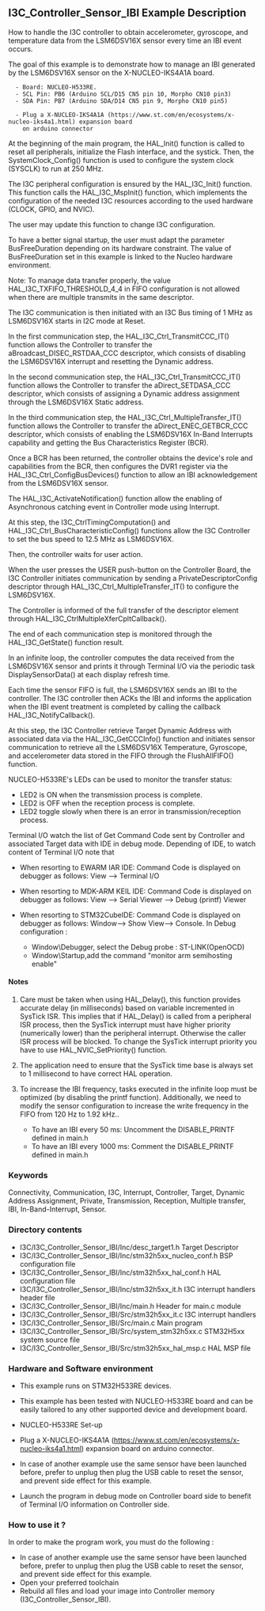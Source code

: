 ## <b>I3C_Controller_Sensor_IBI Example Description</b>

How to handle the I3C controller to obtain accelerometer, gyroscope, and temperature data from the LSM6DSV16X sensor
every time an IBI event occurs.

The goal of this example is to demonstrate how to manage an IBI generated by the LSM6DSV16X sensor
on the X-NUCLEO-IKS4A1A board.

      - Board: NUCLEO-H533RE.
      - SCL Pin: PB6 (Arduino SCL/D15 CN5 pin 10, Morpho CN10 pin3)
      - SDA Pin: PB7 (Arduino SDA/D14 CN5 pin 9, Morpho CN10 pin5)

      - Plug a X-NUCLEO-IKS4A1A (https://www.st.com/en/ecosystems/x-nucleo-iks4a1.html) expansion board
        on arduino connector

At the beginning of the main program, the HAL_Init() function is called to reset all peripherals,
initialize the Flash interface, and the systick. Then, the SystemClock_Config() function
is used to configure the system clock (SYSCLK) to run at 250 MHz.

The I3C peripheral configuration is ensured by the HAL_I3C_Init() function. This function calls the
HAL_I3C_MspInit() function, which implements the configuration of the needed I3C resources according
to the used hardware (CLOCK, GPIO, and NVIC).

The user may update this function to change I3C configuration.

To have a better signal startup, the user must adapt the parameter BusFreeDuration depending on
its hardware constraint. The value of BusFreeDuration set in this example is linked to the Nucleo hardware environment.

Note: To manage data transfer properly, the value HAL_I3C_TXFIFO_THRESHOLD_4_4 in FIFO configuration is not
allowed when there are multiple transmits in the same descriptor.

The I3C communication is then initiated with an I3C Bus timing of 1 MHz as LSM6DSV16X starts in I2C mode at Reset.

In the first communication step, the HAL_I3C_Ctrl_TransmitCCC_IT() function allows the Controller to transfer
the aBroadcast_DISEC_RSTDAA_CCC descriptor, which consists of disabling the LSM6DSV16X interrupt and
resetting the Dynamic address.

In the second communication step, the HAL_I3C_Ctrl_TransmitCCC_IT() function allows the Controller
to transfer the aDirect_SETDASA_CCC descriptor, which consists of assigning a Dynamic address assignment
through the LSM6DSV16X Static address.

In the third communication step, the HAL_I3C_Ctrl_MultipleTransfer_IT() function allows
the Controller to transfer the aDirect_ENEC_GETBCR_CCC descriptor, which consists of enabling the LSM6DSV16X
In-Band Interrupts capability and getting the Bus Characteristics Register (BCR).

Once a BCR has been returned, the controller obtains the device's role and capabilities from the BCR,
then configures the DVR1 register via the HAL_I3C_Ctrl_ConfigBusDevices() function to allow
an IBI acknowledgement from the LSM6DSV16X sensor.

The HAL_I3C_ActivateNotification() function allow the enabling of Asynchronous catching event in
Controller mode using Interrupt.

At this step, the I3C_CtrlTimingComputation() and HAL_I3C_Ctrl_BusCharacteristicConfig() functions allow the
I3C Controller to set the bus speed to 12.5 MHz as LSM6DSV16X.

Then, the controller waits for user action.

When the user presses the USER push-button on the Controller Board, the I3C Controller initiates communication by
sending a PrivateDescriptorConfig descriptor through HAL_I3C_Ctrl_MultipleTransfer_IT() to configure the LSM6DSV16X.

The Controller is informed of the full transfer of the descriptor element
through HAL_I3C_CtrlMultipleXferCpltCallback().

The end of each communication step is monitored through the HAL_I3C_GetState() function result.

In an infinite loop, the controller computes the data received from the LSM6DSV16X sensor and prints it
through Terminal I/O via the periodic task DisplaySensorData() at each display refresh time.

Each time the sensor FIFO is full, the LSM6DSV16X sends an IBI to the controller.
The I3C controller then ACKs the IBI and informs the application when the IBI event treatment is completed
by calling the callback HAL_I3C_NotifyCallback().

At this step, the I3C Controller retrieve Target Dynamic Address with associated data via the HAL_I3C_GetCCCInfo()
function and initiates sensor communication to retrieve all the LSM6DSV16X Temperature, Gyroscope, and accelerometer
data stored in the FIFO through the FlushAllFIFO() function.

NUCLEO-H533RE's LEDs can be used to monitor the transfer status:

 - LED2 is ON when the transmission process is complete.
 - LED2 is OFF when the reception process is complete.
 - LED2 toggle slowly when there is an error in transmission/reception process.

Terminal I/O watch the list of Get Command Code sent by Controller and associated Target data with IDE in debug mode.
Depending of IDE, to watch content of Terminal I/O note that
 - When resorting to EWARM IAR IDE:
   Command Code is displayed on debugger as follows: View --> Terminal I/O

 - When resorting to MDK-ARM KEIL IDE:
   Command Code is displayed on debugger as follows: View --> Serial Viewer --> Debug (printf) Viewer

 - When resorting to STM32CubeIDE:
   Command Code is displayed on debugger as follows: Window--> Show View--> Console.
   In Debug configuration :
   - Window\Debugger, select the Debug probe : ST-LINK(OpenOCD)
   - Window\Startup,add the command "monitor arm semihosting enable"

#### <b>Notes</b>

  1. Care must be taken when using HAL_Delay(), this function provides accurate delay (in milliseconds)
      based on variable incremented in SysTick ISR. This implies that if HAL_Delay() is called from
      a peripheral ISR process, then the SysTick interrupt must have higher priority (numerically lower)
      than the peripheral interrupt. Otherwise the caller ISR process will be blocked.
      To change the SysTick interrupt priority you have to use HAL_NVIC_SetPriority() function.

  2. The application need to ensure that the SysTick time base is always set to 1 millisecond
      to have correct HAL operation.
      
  3. To increase the IBI frequency, tasks executed in the infinite loop must be
     optimized (by disabling the printf function). Additionally, we need to modify the sensor configuration
     to increase the write frequency in the FIFO from 120 Hz to 1.92 kHz..
        - To have an IBI every 50 ms: Uncomment the DISABLE_PRINTF defined in main.h
        - To have an IBI every 1000 ms: Comment the DISABLE_PRINTF defined in main.h

### <b>Keywords</b>

Connectivity, Communication, I3C, Interrupt, Controller, Target, Dynamic Address Assignment, Private,
Transmission, Reception, Multiple transfer, IBI, In-Band-Interrupt, Sensor.

### <b>Directory contents</b>

  - I3C/I3C_Controller_Sensor_IBI/Inc/desc_target1.h            Target Descriptor
  - I3C/I3C_Controller_Sensor_IBI/Inc/stm32h5xx_nucleo_conf.h   BSP configuration file
  - I3C/I3C_Controller_Sensor_IBI/Inc/stm32h5xx_hal_conf.h      HAL configuration file
  - I3C/I3C_Controller_Sensor_IBI/Inc/stm32h5xx_it.h            I3C interrupt handlers header file
  - I3C/I3C_Controller_Sensor_IBI/Inc/main.h                    Header for main.c module
  - I3C/I3C_Controller_Sensor_IBI/Src/stm32h5xx_it.c            I3C interrupt handlers
  - I3C/I3C_Controller_Sensor_IBI/Src/main.c                    Main program
  - I3C/I3C_Controller_Sensor_IBI/Src/system_stm32h5xx.c        STM32H5xx system source file
  - I3C/I3C_Controller_Sensor_IBI/Src/stm32h5xx_hal_msp.c       HAL MSP file

### <b>Hardware and Software environment</b>

  - This example runs on STM32H533RE devices.

  - This example has been tested with NUCLEO-H533RE board and can be
    easily tailored to any other supported device and development board.

  - NUCLEO-H533RE Set-up

  - Plug a X-NUCLEO-IKS4A1A (https://www.st.com/en/ecosystems/x-nucleo-iks4a1.html) expansion board
    on arduino connector.

  - In case of another example use the same sensor have been launched before, prefer to unplug then plug the USB
    cable to reset the sensor, and prevent side effect for this example.

  - Launch the program in debug mode on Controller board side to benefit of Terminal I/O information on Controller side.

### <b>How to use it ?</b>

In order to make the program work, you must do the following :

  - In case of another example use the same sensor have been launched before, prefer to unplug then plug the USB
    cable to reset the sensor, and prevent side effect for this example.
 - Open your preferred toolchain
 - Rebuild all files and load your image into Controller memory (I3C_Controller_Sensor_IBI).
